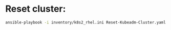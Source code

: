 
# Reset cluster:
```bash
ansible-playbook -i inventory/k8s2_rhel.ini Reset-Kubeadm-Cluster.yaml -b
```